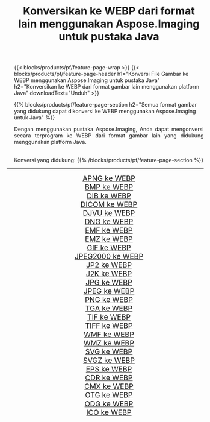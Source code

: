 ﻿---
title: Konversikan ke WEBP dari format lain menggunakan Aspose.Imaging untuk pustaka Java 
weight: 3920
url: /id/java/conversion/to/webp/ 
lang: id
langdirlevel: 2
locales: zh-hans,ja,it,ru,de,es,fr,nl,id,lt,pl,pt,vi,tr,ko,zh-hant,ar,hi,th,sv,cs,uk,he
description: Menggunakan Aspose.Imaging Anda dapat mengonversi ke WEBP dari format lain menggunakan Java
---

{{< blocks/products/pf/feature-page-wrap >}}
{{< blocks/products/pf/feature-page-header h1="Konversi File Gambar ke WEBP menggunakan Aspose.Imaging untuk pustaka Java" h2="Konversikan ke WEBP dari format gambar lain menggunakan platform Java" downloadText="Unduh" >}}


{{% blocks/products/pf/feature-page-section  h2="Semua format gambar yang didukung dapat dikonversi ke WEBP menggunakan Aspose.Imaging untuk Java" %}}
<p align=justify>Dengan menggunakan pustaka Aspose.Imaging, Anda dapat mengonversi secara terprogram ke WEBP dari format gambar lain yang didukung menggunakan platform Java.</p>
<br/>
Konversi yang didukung:
{{% /blocks/products/pf/feature-page-section %}}
<div class="container-fluid productfamilypage bg-gray">
    <div class="convertypes bg-gray agp-content section">
        <div class="container">
		<hr style="margin-left:-20px;"/>
		<div class="row other-converters" style="gap: 10px;font-size: 19px;text-align:center;">
		    <div class='col-md-2 other-converter remove-lp remove-rp'><a href="/imaging/id/java/conversion/apng-to-webp/" style="padding:15px;">APNG ke WEBP</a></div>
<div class='col-md-2 other-converter remove-lp remove-rp'><a href="/imaging/id/java/conversion/bmp-to-webp/" style="padding:15px;">BMP ke WEBP</a></div>
<div class='col-md-2 other-converter remove-lp remove-rp'><a href="/imaging/id/java/conversion/dib-to-webp/" style="padding:15px;">DIB ke WEBP</a></div>
<div class='col-md-2 other-converter remove-lp remove-rp'><a href="/imaging/id/java/conversion/dicom-to-webp/" style="padding:15px;">DICOM ke WEBP</a></div>
<div class='col-md-2 other-converter remove-lp remove-rp'><a href="/imaging/id/java/conversion/djvu-to-webp/" style="padding:15px;">DJVU ke WEBP</a></div>
<div class='col-md-2 other-converter remove-lp remove-rp'><a href="/imaging/id/java/conversion/dng-to-webp/" style="padding:15px;">DNG ke WEBP</a></div>
<div class='col-md-2 other-converter remove-lp remove-rp'><a href="/imaging/id/java/conversion/emf-to-webp/" style="padding:15px;">EMF ke WEBP</a></div>
<div class='col-md-2 other-converter remove-lp remove-rp'><a href="/imaging/id/java/conversion/emz-to-webp/" style="padding:15px;">EMZ ke WEBP</a></div>
<div class='col-md-2 other-converter remove-lp remove-rp'><a href="/imaging/id/java/conversion/gif-to-webp/" style="padding:15px;">GIF ke WEBP</a></div>
<div class='col-md-2 other-converter remove-lp remove-rp'><a href="/imaging/id/java/conversion/jpeg2000-to-webp/" style="padding:15px;">JPEG2000 ke WEBP</a></div>
<div class='col-md-2 other-converter remove-lp remove-rp'><a href="/imaging/id/java/conversion/jp2-to-webp/" style="padding:15px;">JP2 ke WEBP</a></div>
<div class='col-md-2 other-converter remove-lp remove-rp'><a href="/imaging/id/java/conversion/j2k-to-webp/" style="padding:15px;">J2K ke WEBP</a></div>
<div class='col-md-2 other-converter remove-lp remove-rp'><a href="/imaging/id/java/conversion/jpg-to-webp/" style="padding:15px;">JPG ke WEBP</a></div>
<div class='col-md-2 other-converter remove-lp remove-rp'><a href="/imaging/id/java/conversion/jpeg-to-webp/" style="padding:15px;">JPEG ke WEBP</a></div>
<div class='col-md-2 other-converter remove-lp remove-rp'><a href="/imaging/id/java/conversion/png-to-webp/" style="padding:15px;">PNG ke WEBP</a></div>
<div class='col-md-2 other-converter remove-lp remove-rp'><a href="/imaging/id/java/conversion/tga-to-webp/" style="padding:15px;">TGA ke WEBP</a></div>
<div class='col-md-2 other-converter remove-lp remove-rp'><a href="/imaging/id/java/conversion/tif-to-webp/" style="padding:15px;">TIF ke WEBP</a></div>
<div class='col-md-2 other-converter remove-lp remove-rp'><a href="/imaging/id/java/conversion/tiff-to-webp/" style="padding:15px;">TIFF ke WEBP</a></div>
<div class='col-md-2 other-converter remove-lp remove-rp'><a href="/imaging/id/java/conversion/wmf-to-webp/" style="padding:15px;">WMF ke WEBP</a></div>
<div class='col-md-2 other-converter remove-lp remove-rp'><a href="/imaging/id/java/conversion/wmz-to-webp/" style="padding:15px;">WMZ ke WEBP</a></div>
<div class='col-md-2 other-converter remove-lp remove-rp'><a href="/imaging/id/java/conversion/svg-to-webp/" style="padding:15px;">SVG ke WEBP</a></div>
<div class='col-md-2 other-converter remove-lp remove-rp'><a href="/imaging/id/java/conversion/svgz-to-webp/" style="padding:15px;">SVGZ ke WEBP</a></div>
<div class='col-md-2 other-converter remove-lp remove-rp'><a href="/imaging/id/java/conversion/eps-to-webp/" style="padding:15px;">EPS ke WEBP</a></div>
<div class='col-md-2 other-converter remove-lp remove-rp'><a href="/imaging/id/java/conversion/cdr-to-webp/" style="padding:15px;">CDR ke WEBP</a></div>
<div class='col-md-2 other-converter remove-lp remove-rp'><a href="/imaging/id/java/conversion/cmx-to-webp/" style="padding:15px;">CMX ke WEBP</a></div>
<div class='col-md-2 other-converter remove-lp remove-rp'><a href="/imaging/id/java/conversion/otg-to-webp/" style="padding:15px;">OTG ke WEBP</a></div>
<div class='col-md-2 other-converter remove-lp remove-rp'><a href="/imaging/id/java/conversion/odg-to-webp/" style="padding:15px;">ODG ke WEBP</a></div>
<div class='col-md-2 other-converter remove-lp remove-rp'><a href="/imaging/id/java/conversion/ico-to-webp/" style="padding:15px;">ICO ke WEBP</a></div>
                </div>
        </div>
    </div>
</div>
<br/>

